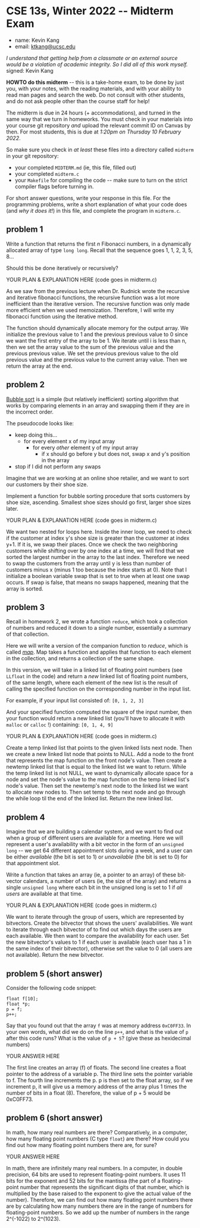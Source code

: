 # CSE 13s, Winter 2022 -- Midterm Exam

  * name: Kevin Kang
  * email: ktkang@ucsc.edu

*I understand that getting help from a classmate or an external source would
be a violation of academic integrity. So I did all of this work myself.*
signed: Kevin Kang


**HOWTO do this midterm** -- this is a take-home exam, to be done by just you,
with your notes, with the reading materials, and with your ability to read man
pages and search the web. Do not consult with other students, and do not ask
people other than the course staff for help!

The midterm is due in 24 hours (+ accommodations), and turned in the same way
that we turn in homeworks. You must check in your materials into your
course git repository *and* upload the relevant commit ID on Canvas by then.
For most students, this is due at *1:20pm on Thursday 10 February 2022*. 

So make sure you check in *at least* these files into a directory called
`midterm` in your git repository:
  * your completed `MIDTERM.md` (ie, this file, filled out)
  * your completed `midterm.c`
  * your `Makefile` for compiling the code -- make sure to turn on the strict
    compiler flags before turning in.

For short answer questions, write your response in this file. For the
programming problems, write a short explanation of what your code does (and *why
it does it!*) in this file, and complete the program in `midterm.c`.

## problem 1

Write a function that returns the first *n* Fibonacci numbers, in a dynamically
allocated array of type `long long`. Recall that the sequence goes 1, 1, 2, 3,
5, 8...

Should this be done iteratively or recursively?

YOUR PLAN & EXPLANATION HERE (code goes in midterm.c)

As we saw from the previous lecture when Dr. Rudnick wrote the recursive and iterative fibonacci functions, the recursive function was a lot more inefficient than the iterative version. The recursive function was only made more efficient when we used memoization. Therefore, I will write my fibonacci function using the iterative method.

The function should dynamically allocate memory for the output array. We initialize the previous value to 1 and the previous previous value to 0 since we want the first entry of the array to be 1. We iterate until i is less than n, then we set the array value to the sum of the previous value and the previous previous value. We set the previous previous value to the old previous value and the previous value to the current array value. Then we return the array at the end.

## problem 2

[Bubble sort](https://en.wikipedia.org/wiki/Bubble_sort) is a simple (but
relatively inefficient) sorting algorithm that works by comparing elements in an
array and swapping them if they are in the incorrect order.

The pseudocode looks like:

* keep doing this...
  * for every element x of my input array
    * for every *other* element y of my input array
      * if x should go before y but does not, swap x and y's position in the
        array
* stop if I did not perform any swaps

Imagine that we are working at an online shoe retailer, and we want to sort our
customers by their shoe size.

Implement a function for bubble sorting procedure that sorts customers by shoe
size, ascending. Smallest shoe sizes should go first, larger shoe sizes later.

YOUR PLAN & EXPLANATION HERE (code goes in midterm.c)

We want two nested for loops here. Inside the inner loop, we need to check if the customer at index y's shoe size is greater than the customer at index y+1. If it is, we swap their places. Once we check the two neighboring customers while shifting over by one index at a time, we will find that we sorted the largest number in the array to the last index. Therefore we need to swap the customers from the array until y is less than number of customers minus x (minus 1 too because the index starts at 0). Note that I initialize a boolean variable swap that is set to true when at least one swap occurs. If swap is false, that means no swaps happened, meaning that the array is sorted.

## problem 3

Recall in homework 2, we wrote a function `reduce`, which took a collection of
numbers and reduced it down to a single number, essentially a summary of that
collection.

Here we will write a version of the companion function to *reduce*, which is
called [*map*](https://en.wikipedia.org/wiki/Map_(higher-order_function)). Map
takes a function and applies that function to each element in the collection,
and returns a collection of the same shape.

In this version, we will take in a linked list of floating point numbers (see
`LLfloat` in the code) and return a *new* linked list of floating point numbers,
of the same length, where each element of the new list is the result of calling
the specified function on the corresponding number in the input list.

For example, if your input list consisted of:
`[0, 1, 2, 3]`

And your specified function computed the square of the input number, then your
function would return a new linked list (you'll have to allocate it with
`malloc` or `calloc` !) containing:
`[0, 1, 4, 9]`

YOUR PLAN & EXPLANATION HERE (code goes in midterm.c)

Create a temp linked list that points to the given linked lists next node. Then we create a new linked list node that points to NULL. Add a node to the front that represents the map function on the front node's value. Then create a newtemp linked list that is equal to the linked list we want to return. While the temp linked list is not NULL, we want to dynamically allocate space for a node and set the node's value to the map function on the temp linked list's node's value. Then set the newtemp's next node to the linked list we want to allocate new nodes to. Then set temp to the next node and go through the while loop til the end of the linked list. Return the new linked list.

## problem 4

Imagine that we are building a calendar system, and we want to find out when a
group of different users are available for a meeting. Here we will represent a
user's availability with a bit vector in the form of an `unsigned long` -- we
get 64 different appointment slots during a week, and a user can be either
*available* (the bit is set to 1) or *unavailable* (the bit is set to 0) for
that appointment slot.

Write a function that takes an array (ie, a pointer to an array) of these
bit-vector calendars, a number of users (ie, the size of the array) and returns
a single `unsigned long` where each bit in the unsigned long is set to 1 if *all
users* are available at that time.

YOUR PLAN & EXPLANATION HERE (code goes in midterm.c)

We want to iterate through the group of users, which are represented by bitvectors. Create the bitvector that shows the users' availabilities. We want to iterate through each bitvector of to find out which days the users are each available. We then want to compare the availability for each user. Set the new bitvector's values to 1 if each user is available (each user has a 1 in the same index of their bitvector), otherwise set the value to 0 (all users are not available). Return the new bitvector.

## problem 5 (short answer)

Consider the following code snippet:

```
float f[10];
float *p;
p = f;
p++;
```

Say that you found out that the array `f` was at memory address `0xC0FF33`. In
your own words, what did we do on the line `p++`, and what is the value of `p`
after this code runs? What is the value of `p + 5`? (give these as hexidecimal
numbers)

YOUR ANSWER HERE

The first line creates an array (f) of floats. The second line creates a float pointer to the address of a variable p. The third line sets the pointer variable to f. The fourth line increments the p. p is then set to the float array, so if we increment p, it will give us a memory address of the array plus 1 times the number of bits in a float (8). Therefore, the value of p + 5 would be 0xC0FF73.

## problem 6 (short answer)
In math, how many real numbers are there? Comparatively, in a computer, how many
floating point numbers (C type `float`) are there? How could you find out how
many floating point numbers there are, for sure?

YOUR ANSWER HERE

In math, there are infinitely many real numbers. In a computer, in double precision, 64 bits are used to represent floating-point numbers. It uses 11 bits for the exponent and 52 bits for the mantissa (the part of a floating-point number that represents the significant digits of that number, which is multiplied by the base raised to the exponent to give the actual value of the number). Therefore, we can find out how many floating point numbers there are by calculating how many numbers there are in the range of numbers for floating-point numbers. So we add up the number of numbers in the range 2^(-1022) to 2^(1023).
